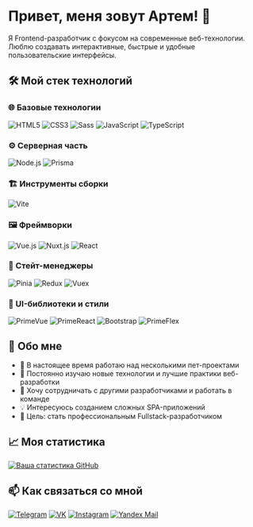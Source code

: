 # Привет, меня зовут Артем! 👋

Я Frontend-разработчик с фокусом на современные веб-технологии. Люблю создавать интерактивные, быстрые и удобные пользовательские интерфейсы.

## 🛠 Мой стек технологий

### 🌐 Базовые технологии
![HTML5](https://img.shields.io/badge/HTML5-E34F26?style=for-the-badge&logo=html5&logoColor=white)
![CSS3](https://img.shields.io/badge/CSS3-1572B6?style=for-the-badge&logo=css3&logoColor=white)
![Sass](https://img.shields.io/badge/Sass-CC6699?style=for-the-badge&logo=sass&logoColor=white)
![JavaScript](https://img.shields.io/badge/JavaScript-F7DF1E?style=for-the-badge&logo=javascript&logoColor=black)
![TypeScript](https://img.shields.io/badge/TypeScript-007ACC?style=for-the-badge&logo=typescript&logoColor=white)

### ⚙️ Серверная часть
![Node.js](https://img.shields.io/badge/Node.js-339933?style=for-the-badge&logo=nodedotjs&logoColor=white)
![Prisma](https://img.shields.io/badge/Prisma-3982CE?style=for-the-badge&logo=Prisma&logoColor=white)

### 🏗 Инструменты сборки
![Vite](https://img.shields.io/badge/Vite-B73BFE?style=for-the-badge&logo=vite&logoColor=FFD62E)

### 🖼 Фреймворки
![Vue.js](https://img.shields.io/badge/Vue.js-4FC08D?style=for-the-badge&logo=vuedotjs&logoColor=white)
![Nuxt.js](https://img.shields.io/badge/Nuxt-002E3B?style=for-the-badge&logo=nuxtdotjs&logoColor=#00DC82)
![React](https://img.shields.io/badge/React-20232A?style=for-the-badge&logo=react&logoColor=61DAFB)

### 🧮 Стейт-менеджеры
![Pinia](https://img.shields.io/badge/Pinia-ffe433?style=for-the-badge&logo=pinia&logoColor=000000)
![Redux](https://img.shields.io/badge/Redux-593D88?style=for-the-badge&logo=redux&logoColor=white)
![Vuex](https://img.shields.io/badge/Vuex-4FC08D?style=for-the-badge&logo=vue.js&logoColor=white)

### 🎨 UI-библиотеки и стили
![PrimeVue](https://img.shields.io/badge/PrimeVue-4FC08D?style=for-the-badge)
![PrimeReact](https://img.shields.io/badge/PrimeReact-61DAFB?style=for-the-badge)
![Bootstrap](https://img.shields.io/badge/Bootstrap-563D7C?style=for-the-badge&logo=bootstrap&logoColor=white)
![PrimeFlex](https://img.shields.io/badge/PrimeFlex-4FC08D?style=for-the-badge)

## 🚀 Обо мне

- 🔭 В настоящее время работаю над несколькими пет-проектами
- 🌱 Постоянно изучаю новые технологии и лучшие практики веб-разработки
- 👯 Хочу сотрудничать с другими разработчиками и работать в команде
- 💡 Интересуюсь созданием сложных SPA-приложений
- 🎯 Цель: стать профессиональным Fullstack-разработчиком

## 📈 Моя статистика

[![Ваша статистика GitHub](https://github-readme-stats.vercel.app/api?username=DizLyric&show_icons=true&theme=radical)](https://github.com/DizLyric)

## 📫 Как связаться со мной

[![Telegram](https://img.shields.io/badge/Telegram-2CA5E0?style=for-the-badge&logo=telegram&logoColor=white)](https://t.me/DizLyric)
[![VK](https://img.shields.io/badge/VK-0077FF?style=for-the-badge&logo=vk&logoColor=white)](https://vk.com/DizLyric)
[![Instagram](https://img.shields.io/badge/Instagram-E4405F?style=for-the-badge&logo=instagram&logoColor=white)](https://instagram.com/DizLyric)
[![Yandex Mail](https://img.shields.io/badge/Yandex_Mail-FC3F1D?style=for-the-badge&logo=yandex&logoColor=white)](mailto:DizLyric@yandex.ru)